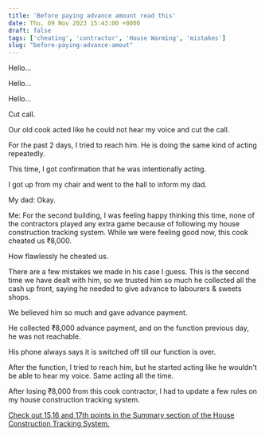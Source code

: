 ```yaml
---
title: 'Before paying advance amount read this'
date: Thu, 09 Nov 2023 15:43:00 +0000
draft: false
tags: ['cheating', 'contractor', 'House Warming', 'mistakes']
slug: "before-paying-advance-amout"
---
```


Hello…

Hello…

Hello…

Cut call. 

Our old cook acted like he could not hear my voice and cut the call.

For the past 2 days, I tried to reach him. He is doing the same kind of acting repeatedly.

This time, I got confirmation that he was intentionally acting.

I got up from my chair and went to the hall to inform my dad.

My dad: Okay.

Me: For the second building, I was feeling happy thinking this time, none of the contractors played any extra game because of following my house construction tracking system. While we were feeling good now, this cook cheated us ₹8,000.

How flawlessly he cheated us.

There are a few mistakes we made in his case I guess. This is the second time we have dealt with him, so we trusted him so much he collected all the cash up front, saying he needed to give advance to labourers & sweets shops.

We believed him so much and gave advance payment.

He collected ₹8,000 advance payment, and on the function previous day, he was not reachable.

His phone always says it is switched off till our function is over.

After the function, I tried to reach him, but he started acting like he wouldn't be able to hear my voice. Same acting all the time.

After losing ₹8,000 from this cook contractor, I had to update a few rules on my house construction tracking system.

[Check out 15,16 and 17th points in the Summary section of the House Construction Tracking System.](https://houseconstructionguide.com/house-construction-tracking-system/)